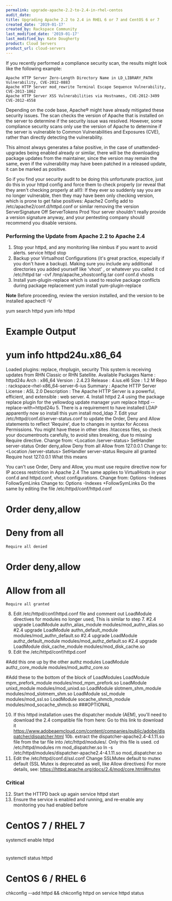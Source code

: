 ```yaml
---
permalink: upgrade-apache-2.2-to-2.4-in-rhel-centos
audit_date:
title: Upgrading Apache 2.2 to 2.4 in RHEL 6 or 7 and CentOS 6 or 7
created_date: '2019-01-17'
created_by: Rackspace Community
last_modified_date: '2019-01-17'
last_modified_by: Kate Dougherty
product: Cloud Servers
product_url: cloud-servers
---
```


If you recently performed a compliance security scan, the results might look like the following example:

    Apache HTTP Server Zero-Length Directory Name in LD_LIBRARY_PATH Vulnerability, CVE-2012-0883
    Apache HTTP Server mod_rewrite Terminal Escape Sequence Vulnerability, CVE-2013-1862
    Apache HTTP Server XSS Vulnerabilities via Hostnames, CVE-2012-3499 CVE-2012-4558

Depending on the code base, Apache&reg; might have already mitigated these security issues. The scan checks the version of Apache that is installed on the server to determine if the security issue was resolved. However, some compliance security scans only use the version of Apache to determine if the server is vulnerable to Common Vulnerabilities and Exposures (CVE), rather than directly detecting the vulnerability. 

This almost always generates a false positive, in the case of unattended-upgrades being enabled already or similar, there will be the downloading package updates from the maintainer, since the version may remain the same, even if the vulnerability may have been patched in a released update, it can be marked as positive. 


So if you find your security audit to be doing this unfortunate practice, just do this in your httpd config and force them to check properly (or reveal that they aren't checking properly at all!):
If they ever so suddenly say you are no longer vulnerable, then they may have been only checking version, which is prone to get false positives:
Apache2 Config add to /etc/apache2/conf.d/httpd.conf or similar removing the version
ServerSignature Off
ServerTokens Prod
Your server shouldn't really provide a version signature anyway, and your pentesting company should recommend you disable versions.
### Performing the Update from Apache 2.2 to Apache 2.4

1. Stop your httpd, and any monitoring like nimbus if you want to avoid alerts.
service httpd stop
2. Backup your Virtualhost Configurations (it's great practice, especially if you don't have a backup). Making sure you include any additional directories you added yourself like 'vhost' , or whatever you called it
cd /etc/httpd
tar -cvf /tmp/apache_vhostconfig.tar conf conf.d vhosts
3. Install yum-plugin-replace which is used to resolve package conflicts during package replacement
yum install yum-plugin-replace

**Note** Before proceeding, review the version installed, and the version to be installed
apachectl -V

yum search httpd
yum info httpd

# Example Output
# yum info httpd24u.x86_64
Loaded plugins: replace, rhnplugin, security
This system is receiving updates from RHN Classic or RHN Satellite.
Available Packages
Name        : httpd24u
Arch        : x86_64
Version     : 2.4.23
Release     : 4.ius.el6
Size        : 1.2 M
Repo        : rackspace-rhel-x86_64-server-6-ius
Summary     : Apache HTTP Server
License     : ASL 2.0
Description : The Apache HTTP Server is a powerful, efficient, and extensible
            : web server.
4. Install httpd 2.4 using the package replace plugin for the yellowdog update manager
yum replace httpd --replace-with=httpd24u
5. There is a requirement to have installed LDAP apparently now so install this
yum install mod_ldap
7. Edit your /etc/httpd/conf.d/server-status.conf to update the Order, Deny and Allow statements to reflect 'Require', due to changes in syntax for Access Permissions. You might have these in other sites .htaccess files, so check your documentroots carefully, to avoid sites breaking, due to missing Require directive.
Change from:
<Location /server-status>
    SetHandler server-status
    Order deny,allow
    Deny from all
    Allow from 127.0.0.1
 </Location>
Change to:
<Location /server-status>
    SetHandler server-status
    Require all granted
    Require host 127.0.0.1
</Location>
What this means

You can't use Order, Deny and Allow, you must use require directive now for IP access restriction in Apache 2.4
The same applies to VirtualHosts in your conf.d and httpd.conf, vhost configurations.
Change from:
Options -Indexes FollowSymLinks
Change to:
Options -Indexes +FollowSymLinks
Do the same by editing the file /etc/httpd/conf/httpd.conf 

#    Order deny,allow
#    Deny from all
    Require all denied
 
#    Order deny,allow
#    Allow from all
    Require all granted
8. Edit /etc/httpd/conf/httpd.conf file and comment out LoadModule directives for modules no longer used, This is similar to step 7.
#2.4 upgrade LoadModule authn_alias_module modules/mod_authn_alias.so
#2.4 upgrade LoadModule authn_default_module modules/mod_authn_default.so
#2.4 upgrade LoadModule authz_default_module modules/mod_authz_default.so
#2.4 upgrade LoadModule disk_cache_module modules/mod_disk_cache.so
9. Edit the /etc/httpd/conf/httpd.conf

 #Add this one up by the other authz modules
LoadModule authz_core_module modules/mod_authz_core.so
 
#Add these to the bottom of the block of LoadModules
LoadModule mpm_prefork_module modules/mod_mpm_prefork.so
LoadModule unixd_module modules/mod_unixd.so
LoadModule slotmem_shm_module modules/mod_slotmem_shm.so
LoadModule ssl_module modules/mod_ssl.so
LoadModule socache_shmcb_module modules/mod_socache_shmcb.so
###OPTIONAL

10. If this httpd installation uses the dispatcher module (AEM), you'll need to download the 2.4 compatible file from here:
Go to this link to download it https://www.adobeaemcloud.com/content/companies/public/adobe/dispatcher/dispatcher.html
10b. extract the dispatcher-apache2.4-4.1.11.so file from the tar file into /etc/httpd/modules/. Only this file is used.
cd /etc/httpd/modules
rm mod_dispatcher.so
ln -s /etc/httpd/modules/dispatcher-apache2.4-4.1.11.so mod_dispatcher.so
11. Edit the /etc/httpd/conf.d/ssl.conf
Change SSLMutex default to mutex default (SSL Mutex is deprecated as well, like Allow directives)
For more details, see: https://httpd.apache.org/docs/2.4/mod/core.html#mutex
### Critical

12. Start the HTTPD back up again
service httpd start
13. Ensure the service is enabled and running, and re-enable any monitoring you had enabled before
# CentOS 7 / RHEL 7
systemctl enable httpd
#
systemctl status httpd

# CentOS 6 / RHEL 6
chkconfig --add httpd && chkconfig httpd on
service httpd status
